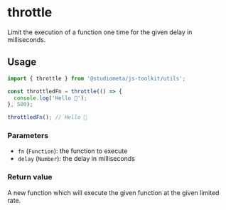 # throttle

Limit the execution of a function one time for the given delay in milliseconds.

## Usage

```js
import { throttle } from '@studiometa/js-toolkit/utils';

const throttledFn = throttle(() => {
  console.log('Hello 👋');
}, 500);

throttledFn(); // Hello 👋
```

### Parameters

- `fn` (`Function`): the function to execute
- `delay` (`Number`): the delay in milliseconds

### Return value

A new function which will execute the given function at the given limited rate.
